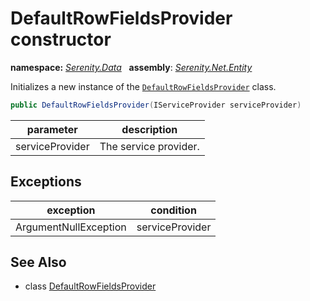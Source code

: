 # DefaultRowFieldsProvider constructor
**namespace:** *[Serenity.Data](../../README.md#serenity.data-namespace)*   **assembly**: *[Serenity.Net.Entity](../../README.md)*

Initializes a new instance of the [`DefaultRowFieldsProvider`](../DefaultRowFieldsProvider.md) class.

```csharp
public DefaultRowFieldsProvider(IServiceProvider serviceProvider)
```

| parameter | description |
| --- | --- |
| serviceProvider | The service provider. |

## Exceptions

| exception | condition |
| --- | --- |
| ArgumentNullException | serviceProvider |

## See Also

* class [DefaultRowFieldsProvider](../DefaultRowFieldsProvider.md)